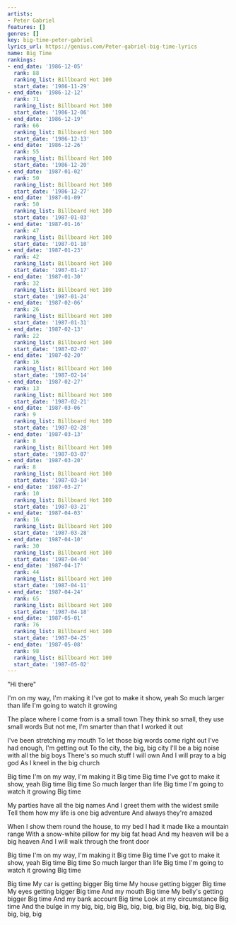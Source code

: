 ```yaml
---
artists:
- Peter Gabriel
features: []
genres: []
key: big-time-peter-gabriel
lyrics_url: https://genius.com/Peter-gabriel-big-time-lyrics
name: Big Time
rankings:
- end_date: '1986-12-05'
  rank: 88
  ranking_list: Billboard Hot 100
  start_date: '1986-11-29'
- end_date: '1986-12-12'
  rank: 71
  ranking_list: Billboard Hot 100
  start_date: '1986-12-06'
- end_date: '1986-12-19'
  rank: 66
  ranking_list: Billboard Hot 100
  start_date: '1986-12-13'
- end_date: '1986-12-26'
  rank: 55
  ranking_list: Billboard Hot 100
  start_date: '1986-12-20'
- end_date: '1987-01-02'
  rank: 50
  ranking_list: Billboard Hot 100
  start_date: '1986-12-27'
- end_date: '1987-01-09'
  rank: 50
  ranking_list: Billboard Hot 100
  start_date: '1987-01-03'
- end_date: '1987-01-16'
  rank: 47
  ranking_list: Billboard Hot 100
  start_date: '1987-01-10'
- end_date: '1987-01-23'
  rank: 42
  ranking_list: Billboard Hot 100
  start_date: '1987-01-17'
- end_date: '1987-01-30'
  rank: 32
  ranking_list: Billboard Hot 100
  start_date: '1987-01-24'
- end_date: '1987-02-06'
  rank: 26
  ranking_list: Billboard Hot 100
  start_date: '1987-01-31'
- end_date: '1987-02-13'
  rank: 22
  ranking_list: Billboard Hot 100
  start_date: '1987-02-07'
- end_date: '1987-02-20'
  rank: 16
  ranking_list: Billboard Hot 100
  start_date: '1987-02-14'
- end_date: '1987-02-27'
  rank: 13
  ranking_list: Billboard Hot 100
  start_date: '1987-02-21'
- end_date: '1987-03-06'
  rank: 9
  ranking_list: Billboard Hot 100
  start_date: '1987-02-28'
- end_date: '1987-03-13'
  rank: 8
  ranking_list: Billboard Hot 100
  start_date: '1987-03-07'
- end_date: '1987-03-20'
  rank: 8
  ranking_list: Billboard Hot 100
  start_date: '1987-03-14'
- end_date: '1987-03-27'
  rank: 10
  ranking_list: Billboard Hot 100
  start_date: '1987-03-21'
- end_date: '1987-04-03'
  rank: 16
  ranking_list: Billboard Hot 100
  start_date: '1987-03-28'
- end_date: '1987-04-10'
  rank: 30
  ranking_list: Billboard Hot 100
  start_date: '1987-04-04'
- end_date: '1987-04-17'
  rank: 44
  ranking_list: Billboard Hot 100
  start_date: '1987-04-11'
- end_date: '1987-04-24'
  rank: 65
  ranking_list: Billboard Hot 100
  start_date: '1987-04-18'
- end_date: '1987-05-01'
  rank: 76
  ranking_list: Billboard Hot 100
  start_date: '1987-04-25'
- end_date: '1987-05-08'
  rank: 98
  ranking_list: Billboard Hot 100
  start_date: '1987-05-02'
---
```

"Hi there"


I'm on my way, I'm making it
I've got to make it show, yeah
So much larger than life
I'm going to watch it growing


The place where I come from is a small town
They think so small, they use small words
But not me, I'm smarter than that
I worked it out


I've been stretching my mouth
To let those big words come right out
I've had enough, I'm getting out
To the city, the big, big city
I'll be a big noise with all the big boys
There's so much stuff I will own
And I will pray to a big god
As I kneel in the big church


Big time
I'm on my way, I'm making it
Big time
Big time
I've got to make it show, yeah
Big time
Big time
So much larger than life
Big time
I'm going to watch it growing
Big time


My parties have all the big names
And I greet them with the widest smile
Tell them how my life is one big adventure
And always they're amazed


When I show them round the house, to my bed
I had it made like a mountain range
With a snow-white pillow for my big fat head
And my heaven will be a big heaven
And I will walk through the front door


Big time
I'm on my way, I'm making it
Big time
Big time
I've got to make it show, yeah
Big time
Big time
So much larger than life
Big time
I'm going to watch it growing
Big time


Big time
My car is getting bigger
Big time
My house getting bigger
Big time
My eyes getting bigger
Big time
And my mouth
Big time
My belly's getting bigger
Big time
And my bank account
Big time
Look at my circumstance
Big time
And the bulge in my big, big, big
Big, big, big, big
Big, big, big, big
Big, big, big, big
